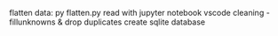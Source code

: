 flatten data: py flatten.py
read with jupyter notebook vscode
cleaning - fillunknowns &  drop duplicates
create sqlite database
